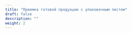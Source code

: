 ```yaml
---
title: "Приемка готовой продукции с упаковочным листом"
draft: false
description: ""
weight: 2
---
```

